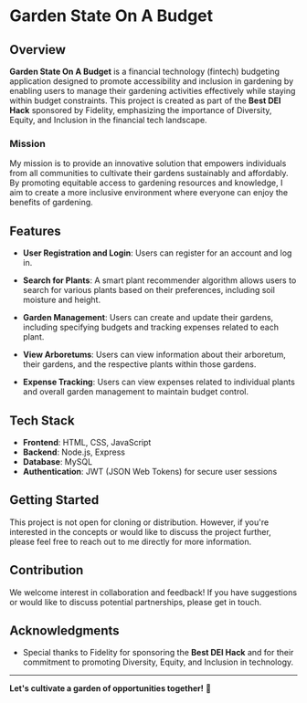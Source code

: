 # Garden State On A Budget

## Overview

**Garden State On A Budget** is a financial technology (fintech) budgeting application designed to promote accessibility and inclusion in gardening by enabling users to manage their gardening activities effectively while staying within budget constraints. This project is created as part of the **Best DEI Hack** sponsored by Fidelity, emphasizing the importance of Diversity, Equity, and Inclusion in the financial tech landscape.

### Mission

My mission is to provide an innovative solution that empowers individuals from all communities to cultivate their gardens sustainably and affordably. By promoting equitable access to gardening resources and knowledge, I aim to create a more inclusive environment where everyone can enjoy the benefits of gardening.

## Features

- **User Registration and Login**: Users can register for an account and log in.
  
- **Search for Plants**: A smart plant recommender algorithm allows users to search for various plants based on their preferences, including soil moisture and height.

- **Garden Management**: Users can create and update their gardens, including specifying budgets and tracking expenses related to each plant.

- **View Arboretums**: Users can view information about their arboretum, their gardens, and the respective plants within those gardens.

- **Expense Tracking**: Users can view expenses related to individual plants and overall garden management to maintain budget control.

## Tech Stack

- **Frontend**: HTML, CSS, JavaScript
- **Backend**: Node.js, Express
- **Database**: MySQL
- **Authentication**: JWT (JSON Web Tokens) for secure user sessions

## Getting Started

This project is not open for cloning or distribution. However, if you're interested in the concepts or would like to discuss the project further, please feel free to reach out to me directly for more information.

## Contribution

We welcome interest in collaboration and feedback! If you have suggestions or would like to discuss potential partnerships, please get in touch.

## Acknowledgments

- Special thanks to Fidelity for sponsoring the **Best DEI Hack** and for their commitment to promoting Diversity, Equity, and Inclusion in technology.

---

**Let's cultivate a garden of opportunities together!** 🌱
